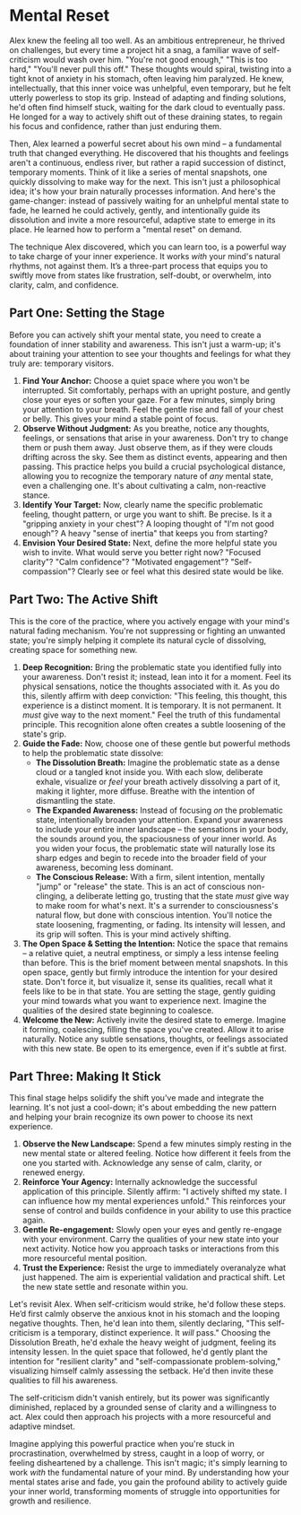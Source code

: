 # Mental Reset

Alex knew the feeling all too well. As an ambitious entrepreneur, he thrived on challenges, but every time a project hit a snag, a familiar wave of self-criticism would wash over him. "You're not good enough," "This is too hard," "You'll never pull this off." These thoughts would spiral, twisting into a tight knot of anxiety in his stomach, often leaving him paralyzed. He knew, intellectually, that this inner voice was unhelpful, even temporary, but he felt utterly powerless to stop its grip. Instead of adapting and finding solutions, he'd often find himself stuck, waiting for the dark cloud to eventually pass. He longed for a way to actively shift out of these draining states, to regain his focus and confidence, rather than just enduring them.

Then, Alex learned a powerful secret about his own mind – a fundamental truth that changed everything. He discovered that his thoughts and feelings aren't a continuous, endless river, but rather a rapid succession of distinct, temporary moments. Think of it like a series of mental snapshots, one quickly dissolving to make way for the next. This isn't just a philosophical idea; it's how your brain naturally processes information. And here's the game-changer: instead of passively waiting for an unhelpful mental state to fade, he learned he could actively, gently, and intentionally guide its dissolution and invite a more resourceful, adaptive state to emerge in its place. He learned how to perform a "mental reset" on demand.

The technique Alex discovered, which you can learn too, is a powerful way to take charge of your inner experience. It works *with* your mind's natural rhythms, not against them. It’s a three-part process that equips you to swiftly move from states like frustration, self-doubt, or overwhelm, into clarity, calm, and confidence.

## **Part One: Setting the Stage**

Before you can actively shift your mental state, you need to create a foundation of inner stability and awareness. This isn't just a warm-up; it's about training your attention to see your thoughts and feelings for what they truly are: temporary visitors.

1.  **Find Your Anchor:** Choose a quiet space where you won't be interrupted. Sit comfortably, perhaps with an upright posture, and gently close your eyes or soften your gaze. For a few minutes, simply bring your attention to your breath. Feel the gentle rise and fall of your chest or belly. This gives your mind a stable point of focus.
2.  **Observe Without Judgment:** As you breathe, notice any thoughts, feelings, or sensations that arise in your awareness. Don't try to change them or push them away. Just observe them, as if they were clouds drifting across the sky. See them as distinct events, appearing and then passing. This practice helps you build a crucial psychological distance, allowing you to recognize the temporary nature of *any* mental state, even a challenging one. It's about cultivating a calm, non-reactive stance.
3.  **Identify Your Target:** Now, clearly name the specific problematic feeling, thought pattern, or urge you want to shift. Be precise. Is it a "gripping anxiety in your chest"? A looping thought of "I'm not good enough"? A heavy "sense of inertia" that keeps you from starting?
4.  **Envision Your Desired State:** Next, define the more helpful state you wish to invite. What would serve you better right now? "Focused clarity"? "Calm confidence"? "Motivated engagement"? "Self-compassion"? Clearly see or feel what this desired state would be like.

## **Part Two: The Active Shift**

This is the core of the practice, where you actively engage with your mind's natural fading mechanism. You're not suppressing or fighting an unwanted state; you're simply helping it complete its natural cycle of dissolving, creating space for something new.

1.  **Deep Recognition:** Bring the problematic state you identified fully into your awareness. Don't resist it; instead, lean into it for a moment. Feel its physical sensations, notice the thoughts associated with it. As you do this, silently affirm with deep conviction: "This feeling, this thought, this experience is a distinct moment. It is temporary. It is not permanent. It *must* give way to the next moment." Feel the truth of this fundamental principle. This recognition alone often creates a subtle loosening of the state's grip.
2.  **Guide the Fade:** Now, choose one of these gentle but powerful methods to help the problematic state dissolve:
    *   **The Dissolution Breath:** Imagine the problematic state as a dense cloud or a tangled knot inside you. With each slow, deliberate exhale, visualize or *feel* your breath actively dissolving a part of it, making it lighter, more diffuse. Breathe with the intention of dismantling the state.
    *   **The Expanded Awareness:** Instead of focusing *on* the problematic state, intentionally broaden your attention. Expand your awareness to include your entire inner landscape – the sensations in your body, the sounds around you, the spaciousness of your inner world. As you widen your focus, the problematic state will naturally lose its sharp edges and begin to recede into the broader field of your awareness, becoming less dominant.
    *   **The Conscious Release:** With a firm, silent intention, mentally "jump" or "release" the state. This is an act of conscious non-clinging, a deliberate letting go, trusting that the state *must* give way to make room for what's next. It's a surrender to consciousness's natural flow, but done with conscious intention.
    You'll notice the state loosening, fragmenting, or fading. Its intensity will lessen, and its grip will soften. This is your mind actively shifting.
3.  **The Open Space & Setting the Intention:** Notice the space that remains – a relative quiet, a neutral emptiness, or simply a less intense feeling than before. This is the brief moment between mental snapshots. In this open space, gently but firmly introduce the intention for your desired state. Don't force it, but visualize it, sense its qualities, recall what it feels like to be in that state. You are setting the stage, gently guiding your mind towards what you want to experience next. Imagine the qualities of the desired state beginning to coalesce.
4.  **Welcome the New:** Actively invite the desired state to emerge. Imagine it forming, coalescing, filling the space you've created. Allow it to arise naturally. Notice any subtle sensations, thoughts, or feelings associated with this new state. Be open to its emergence, even if it's subtle at first.

## **Part Three: Making It Stick**

This final stage helps solidify the shift you've made and integrate the learning. It's not just a cool-down; it's about embedding the new pattern and helping your brain recognize its own power to choose its next experience.

1.  **Observe the New Landscape:** Spend a few minutes simply resting in the new mental state or altered feeling. Notice how different it feels from the one you started with. Acknowledge any sense of calm, clarity, or renewed energy.
2.  **Reinforce Your Agency:** Internally acknowledge the successful application of this principle. Silently affirm: "I actively shifted my state. I can influence how my mental experiences unfold." This reinforces your sense of control and builds confidence in your ability to use this practice again.
3.  **Gentle Re-engagement:** Slowly open your eyes and gently re-engage with your environment. Carry the qualities of your new state into your next activity. Notice how you approach tasks or interactions from this more resourceful mental position.
4.  **Trust the Experience:** Resist the urge to immediately overanalyze what just happened. The aim is experiential validation and practical shift. Let the new state settle and resonate within you.

Let's revisit Alex. When self-criticism would strike, he'd follow these steps. He’d first calmly observe the anxious knot in his stomach and the looping negative thoughts. Then, he'd lean into them, silently declaring, "This self-criticism is a temporary, distinct experience. It *will* pass." Choosing the Dissolution Breath, he'd exhale the heavy weight of judgment, feeling its intensity lessen. In the quiet space that followed, he'd gently plant the intention for "resilient clarity" and "self-compassionate problem-solving," visualizing himself calmly assessing the setback. He'd then invite these qualities to fill his awareness.

The self-criticism didn't vanish entirely, but its power was significantly diminished, replaced by a grounded sense of clarity and a willingness to act. Alex could then approach his projects with a more resourceful and adaptive mindset.

Imagine applying this powerful practice when you're stuck in procrastination, overwhelmed by stress, caught in a loop of worry, or feeling disheartened by a challenge. This isn't magic; it's simply learning to work *with* the fundamental nature of your mind. By understanding how your mental states arise and fade, you gain the profound ability to actively guide your inner world, transforming moments of struggle into opportunities for growth and resilience.